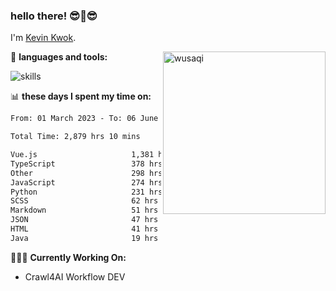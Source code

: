 ### hello there! 😎🙌😎                                                              

I'm [Kevin Kwok](https://tech.dayswithvenki.top).

<img align="right" src="https://s2.loli.net/2024/04/05/vmS9d2wqfPZioKV.webp" alt="wusaqi" width="260" height="260" />

<!-- <img align="right" alt="GIF" src="https://s2.loli.net/2023/03/02/78Ceb4wjWnIiAY1.png" width="290" height="300" /> -->

👾 **languages and tools:**  

<img src="https://skillicons.dev/icons?i=javascript,typescript,vue,react,electron,flask,django,nodejs,mysql,mongodb&theme=dark&perline=5" alt="skills" />

📊 **these days I spent my time on:**

<!--START_SECTION:waka-->

```txt
From: 01 March 2023 - To: 06 June 2025

Total Time: 2,879 hrs 10 mins

Vue.js                     1,381 hrs 38 mins😁😁😁😁😁😁😁😁😁😁😁😁🥱🥱🥱🥱🥱🥱🥱🥱🥱🥱🥱🥱🥱   47.99 %
TypeScript                 378 hrs 25 mins 😁😁😁😐🥱🥱🥱🥱🥱🥱🥱🥱🥱🥱🥱🥱🥱🥱🥱🥱🥱🥱🥱🥱🥱   13.14 %
Other                      298 hrs 37 mins 😁😁😐🥱🥱🥱🥱🥱🥱🥱🥱🥱🥱🥱🥱🥱🥱🥱🥱🥱🥱🥱🥱🥱🥱   10.37 %
JavaScript                 274 hrs 26 mins 😁😁😐🥱🥱🥱🥱🥱🥱🥱🥱🥱🥱🥱🥱🥱🥱🥱🥱🥱🥱🥱🥱🥱🥱   09.53 %
Python                     231 hrs 21 mins 😁😁🥱🥱🥱🥱🥱🥱🥱🥱🥱🥱🥱🥱🥱🥱🥱🥱🥱🥱🥱🥱🥱🥱🥱   08.04 %
SCSS                       62 hrs 3 mins   😐🥱🥱🥱🥱🥱🥱🥱🥱🥱🥱🥱🥱🥱🥱🥱🥱🥱🥱🥱🥱🥱🥱🥱🥱   02.16 %
Markdown                   51 hrs 8 mins   😐🥱🥱🥱🥱🥱🥱🥱🥱🥱🥱🥱🥱🥱🥱🥱🥱🥱🥱🥱🥱🥱🥱🥱🥱   01.78 %
JSON                       47 hrs 5 mins   😐🥱🥱🥱🥱🥱🥱🥱🥱🥱🥱🥱🥱🥱🥱🥱🥱🥱🥱🥱🥱🥱🥱🥱🥱   01.64 %
HTML                       41 hrs 7 mins   😐🥱🥱🥱🥱🥱🥱🥱🥱🥱🥱🥱🥱🥱🥱🥱🥱🥱🥱🥱🥱🥱🥱🥱🥱   01.43 %
Java                       19 hrs 16 mins  🥱🥱🥱🥱🥱🥱🥱🥱🥱🥱🥱🥱🥱🥱🥱🥱🥱🥱🥱🥱🥱🥱🥱🥱🥱   00.67 %
```

<!--END_SECTION:waka-->

👨🏻‍💻 **Currently Working On:**
- Crawl4AI Workflow DEV

<!---
Wadehl/Wadehl is a ✨ special ✨ repository because its `README.md` (this file) appears on your GitHub profile.
You can click the Preview link to take a look at your changes.
--->
